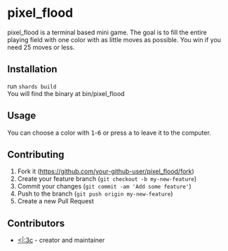 # pixel_flood

pixel_flood is a terminal based mini game.
The goal is to fill the entire playing field
with one color with as little moves as possible.
You win if you need 25 moves or less.

## Installation

run `shards build`<br>
You will find the binary at bin/pixel_flood

## Usage

You can choose a color with <kbd>1</kbd>-<kbd>6</kbd> or
press <kbd>a</kbd> to leave it to the computer.

## Contributing

1. Fork it (<https://github.com/your-github-user/pixel_flood/fork>)
2. Create your feature branch (`git checkout -b my-new-feature`)
3. Commit your changes (`git commit -am 'Add some feature'`)
4. Push to the branch (`git push origin my-new-feature`)
5. Create a new Pull Request

## Contributors

- [<|:3c](https://github.com/your-github-user) - creator and maintainer
